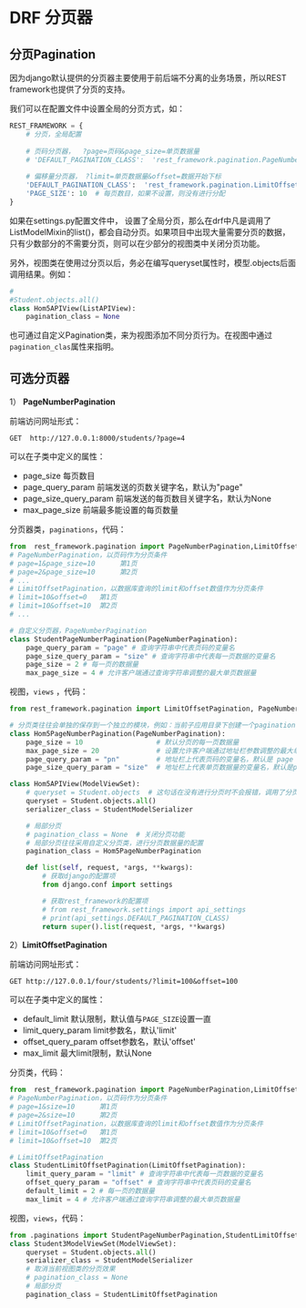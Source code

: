 # DRF 分页器

## 分页Pagination

因为django默认提供的分页器主要使用于前后端不分离的业务场景，所以REST framework也提供了分页的支持。

我们可以在配置文件中设置全局的分页方式，如：

```python
REST_FRAMEWORK = {
    # 分页，全局配置
    
    # 页码分页器，  ?page=页码&page_size=单页数据量
    # 'DEFAULT_PAGINATION_CLASS':  'rest_framework.pagination.PageNumberPagination',
    
    # 偏移量分页器， ?limit=单页数据量&offset=数据开始下标
    'DEFAULT_PAGINATION_CLASS':  'rest_framework.pagination.LimitOffsetPagination',
    'PAGE_SIZE': 10  # 每页数目，如果不设置，则没有进行分配
}
```

如果在settings.py配置文件中， 设置了全局分页，那么在drf中凡是调用了ListModelMixin的list()，都会自动分页。如果项目中出现大量需要分页的数据，只有少数部分的不需要分页，则可以在少部分的视图类中关闭分页功能。

另外，视图类在使用过分页以后，务必在编写queryset属性时，模型.objects后面调用结果。例如：


```python
# 
#Student.objects.all()
class Hom5APIView(ListAPIView):
	pagination_class = None
```

也可通过自定义Pagination类，来为视图添加不同分页行为。在视图中通过`pagination_clas`属性来指明。

## 可选分页器

1） **PageNumberPagination**

前端访问网址形式：

```http
GET  http://127.0.0.1:8000/students/?page=4
```

可以在子类中定义的属性：

- page_size 每页数目
- page_query_param 前端发送的页数关键字名，默认为"page"
- page_size_query_param 前端发送的每页数目关键字名，默认为None
- max_page_size 前端最多能设置的每页数量

分页器类，`paginations`，代码：

```python
from  rest_framework.pagination import PageNumberPagination,LimitOffsetPagination
# PageNumberPagination，以页码作为分页条件
# page=1&page_size=10      第1页
# page=2&page_size=10      第2页
# ...
# LimitOffsetPagination，以数据库查询的limit和offset数值作为分页条件
# limit=10&offset=0   第1页
# limit=10&offset=10  第2页
# ...

# 自定义分页器，PageNumberPagination
class StudentPageNumberPagination(PageNumberPagination):
    page_query_param = "page" # 查询字符串中代表页码的变量名
    page_size_query_param = "size" # 查询字符串中代表每一页数据的变量名
    page_size = 2 # 每一页的数据量
    max_page_size = 4 # 允许客户端通过查询字符串调整的最大单页数据量
```

视图，`views` ，代码：

```python
from rest_framework.pagination import LimitOffsetPagination, PageNumberPagination

# 分页类往往会单独的保存到一个独立的模块，例如：当前子应用目录下创建一个pagination.py保存，使用时导包
class Hom5PageNumberPagination(PageNumberPagination):
    page_size = 10                  # 默认分页的每一页数据量
    max_page_size = 20              # 设置允许客户端通过地址栏参数调整的最大单页数据量
    page_query_param = "pn"         # 地址栏上代表页码的变量名，默认是 page
    page_size_query_param = "size"  # 地址栏上代表单页数据量的变量名，默认是page_size

class Hom5APIView(ModelViewSet):
    # queryset = Student.objects  # 这句话在没有进行分页时不会报错，调用了分页则会报错！
    queryset = Student.objects.all()
    serializer_class = StudentModelSerializer

    # 局部分页
    # pagination_class = None  # 关闭分页功能
    # 局部分页往往采用自定义分页类，进行分页数据量的配置
    pagination_class = Hom5PageNumberPagination

    def list(self, request, *args, **kwargs):
        # 获取django的配置项
        from django.conf import settings

        # 获取rest_framework的配置项
        # from rest_framework.settings import api_settings
        # print(api_settings.DEFAULT_PAGINATION_CLASS)
        return super().list(request, *args, **kwargs)
```



2）**LimitOffsetPagination**

前端访问网址形式：

```http
GET http://127.0.0.1/four/students/?limit=100&offset=100
```

可以在子类中定义的属性：

- default_limit 默认限制，默认值与`PAGE_SIZE`设置一直
- limit_query_param limit参数名，默认'limit'
- offset_query_param offset参数名，默认'offset'
- max_limit 最大limit限制，默认None

分页类，代码：

```python
from  rest_framework.pagination import PageNumberPagination,LimitOffsetPagination
# PageNumberPagination，以页码作为分页条件
# page=1&size=10      第1页
# page=2&size=10      第2页
# LimitOffsetPagination，以数据库查询的limit和offset数值作为分页条件
# limit=10&offset=0   第1页
# limit=10&offset=10  第2页

# LimitOffsetPagination
class StudentLimitOffsetPagination(LimitOffsetPagination):
    limit_query_param = "limit" # 查询字符串中代表每一页数据的变量名
    offset_query_param = "offset" # 查询字符串中代表页码的变量名
    default_limit = 2 # 每一页的数据量
    max_limit = 4 # 允许客户端通过查询字符串调整的最大单页数据量
```

视图，`views`，代码：

```python
from .paginations import StudentPageNumberPagination,StudentLimitOffsetPagination
class Student3ModelViewSet(ModelViewSet):
    queryset = Student.objects.all()
    serializer_class = StudentModelSerializer
    # 取消当前视图类的分页效果
    # pagination_class = None
    # 局部分页
    pagination_class = StudentLimitOffsetPagination
```